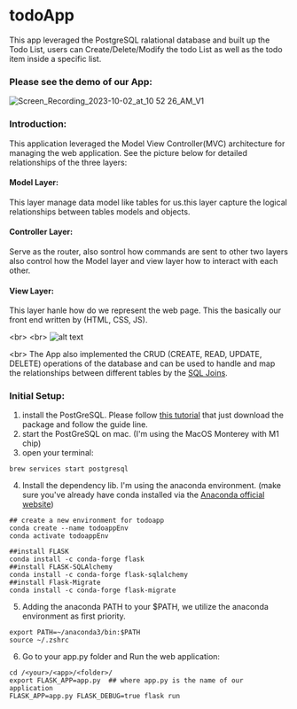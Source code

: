 # todoApp

This app leveraged the PostgreSQL ralational database and built up the Todo List, users can Create/Delete/Modify the todo List as well as the todo item inside a specific list.

### Please see the demo of our App:
![Screen_Recording_2023-10-02_at_10 52 26_AM_V1](https://github.com/cxiong1234/todoApp/assets/62785993/5f75e511-d2a0-47b5-b8fc-49ad3714af35)


### Introduction:
This application leveraged the Model View Controller(MVC) architecture for managing the web application. See the picture below for detailed relationships of the three layers:
#### Model Layer:
This layer manage data model like tables for us.this layer capture the logical relationships between tables models and objects.
#### Controller Layer:
Serve as the router, also sontrol how commands are sent to other two layers also control how the Model layer and view layer how to interact with each other.
#### View Layer:
This layer hanle how do we represent the web page. This the basically our front end written by (HTML, CSS, JS).



<br\>
<br\>
![alt text](https://github.com/cxiong1234/todoApp/assets/62785993/5197f054-f3e2-46dd-9c14-9928e46383b3)

<br\>
The App also implemented the CRUD (CREATE, READ, UPDATE, DELETE) operations of the database and can be used to handle and map the relationships between different tables by the [SQL Joins](https://www.w3schools.com/sql/sql_join.asp).


### Initial Setup:
1. install the PostGreSQL. Please follow [this tutorial](https://commandprompt.com/education/how-to-install-postgresql-on-macos/) that just download the package and follow the guide line.
2. start the PostGreSQL on mac. (I'm using the MacOS Monterey with M1 chip)
3. open your terminal:
```
brew services start postgresql
```
4. Install the dependency lib. I'm using the anaconda environment. (make sure you've already have conda installed via the [Anaconda official website](https://docs.anaconda.com/free/anaconda/install/mac-os/))

```
## create a new environment for todoapp
conda create --name todoappEnv
conda activate todoappEnv
```
```
##install FLASK
conda install -c conda-forge flask
##install FLASK-SQLAlchemy
conda install -c conda-forge flask-sqlalchemy
##install Flask-Migrate
conda install -c conda-forge flask-migrate
```
5. Adding the anaconda PATH to your $PATH, we utilize the anaconda environment as first priority.
```
export PATH=~/anaconda3/bin:$PATH
source ~/.zshrc
```
6. Go to your app.py folder and Run the web application:
```
cd /<your>/<app>/<folder>/   
export FLASK_APP=app.py  ## where app.py is the name of our application
FLASK_APP=app.py FLASK_DEBUG=true flask run
```
